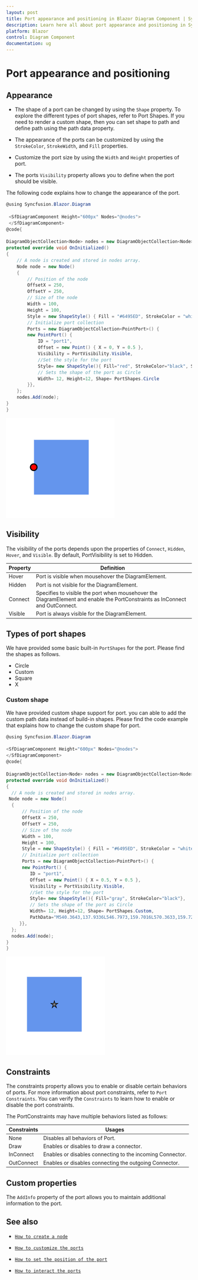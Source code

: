 ```yaml
---
layout: post
title: Port appearance and positioning in Blazor Diagram Component | Syncfusion
description: Learn here all about port appearance and positioning in Syncfusion Blazor Diagram component and more.
platform: Blazor
control: Diagram Component
documentation: ug
---
```


# Port appearance and positioning

## Appearance

* The shape of a port can be changed by using the `Shape` property. To explore the different types of port shapes, refer to Port Shapes. If you need to render a custom shape, then you can set shape to path and define path using the path data property.

* The appearance of the ports can be customized by using the `StrokeColor`, `StrokeWidth`, and `Fill` properties.

* Customize the port size by using the `Width` and `Height` properties of port.

* The ports `Visibility` property allows you to define when the port should be visible.

The following code explains how to change the appearance of the port.

```csharp
@using Syncfusion.Blazor.Diagram

 <SfDiagramComponent Height="600px" Nodes="@nodes">
 </SfDiagramComponent>
@code{

DiagramObjectCollection<Node> nodes = new DiagramObjectCollection<Node>();
protected override void OnInitialized()
{
    // A node is created and stored in nodes array.
    Node node = new Node()
    {
        // Position of the node
        OffsetX = 250,
        OffsetY = 250,
        // Size of the node
        Width = 100,
        Height = 100,
        Style = new ShapeStyle() { Fill = "#6495ED", StrokeColor = "white" },
        // Initialize port collection
        Ports = new DiagramObjectCollection<PointPort>() {
        new PointPort() {
            ID = "port1",
            Offset = new Point() { X = 0, Y = 0.5 },
            Visibility = PortVisibility.Visible,
            //Set the style for the port
            Style= new ShapeStyle(){ Fill="red", StrokeColor="black", StrokeWidth=2},
            // Sets the shape of the port as Circle
            Width= 12, Height=12, Shape= PortShapes.Circle
        }},
    };
    nodes.Add(node);
}
}
```

![Appearance](../images/port_Appearance.png)

## Visibility

The visibility of the ports depends upon the properties of `Connect`, `Hidden`, `Hover`, and `Visible`. By default, PortVisibility is set to Hidden.

| Property | Definition |
|---|---|
| Hover | Port is visible when mousehover the DiagramElement. |
| Hidden | Port is not visible for the DiagramElement. |
| Connect | Specifies to visible the port when mousehover the DiagramElement and enable the PortConstraints as InConnect and OutConnect. |
| Visible | Port is always visible for the DiagramElement. |

## Types of port shapes

We have provided some basic built-in `PortShapes` for the port. Please find the shapes as follows.

* Circle
* Custom
* Square
* X

### Custom shape

 We have provided custom shape support for port. you can able to add the custom path data instead of build-in shapes. Please find the code example that explains how to change the custom shape for port.

 ```csharp
@using Syncfusion.Blazor.Diagram

<SfDiagramComponent Height="600px" Nodes="@nodes">
</SfDiagramComponent>
@code{

DiagramObjectCollection<Node> nodes = new DiagramObjectCollection<Node>();
protected override void OnInitialized()
{
   // A node is created and stored in nodes array.
  Node node = new Node()
   {
       // Position of the node
       OffsetX = 250,
       OffsetY = 250,
       // Size of the node
       Width = 100,
       Height = 100,
       Style = new ShapeStyle() { Fill = "#6495ED", StrokeColor = "white" },
       // Initialize port collection
       Ports = new DiagramObjectCollection<PointPort>() {
       new PointPort() {
          ID = "port1",
          Offset = new Point() { X = 0.5, Y = 0.5 },
          Visibility = PortVisibility.Visible,
          //Set the style for the port
          Style= new ShapeStyle(){ Fill="gray", StrokeColor="black"},
          // Sets the shape of the port as Circle
          Width= 12, Height=12, Shape= PortShapes.Custom,
          PathData="M540.3643,137.9336L546.7973,159.7016L570.3633,159.7296L550.7723,171.9366L558.9053,194.9966L540.3643,179.4996L521.8223,194.9966L529.9553,171.9366L510.3633,159.7296L533.9313,159.7016L540.3643,137.9336z"
      }},
   };
   nodes.Add(node);
}
}
```

![Port Drag](../images/port_customport.png)

## Constraints

The constraints property allows you to enable or disable certain behaviors of ports. For more information about port
constraints, refer to `Port Constraints`. You can verify the `Constraints` to learn how to enable or disable the port constraints.

The PortConstraints may have multiple behaviors listed as follows:

| Constraints | Usages |
|---|---|
| None |Disables all behaviors of Port. |
| Draw |Enables or disables to draw a connector. |
| InConnect |Enables or disables connecting to the incoming Connector.  |
| OutConnect | Enables or disables connecting the outgoing Connector. |

## Custom properties

The `AddInfo` property of the port allows you to maintain additional information to the port.

## See also

* [`How to create a node`](../nodes/nodes)

* [`How to customize the ports`](./appearance)

* [`How to set the position of the port`](./positioning)

* [`How to interact the ports`](./interaction)